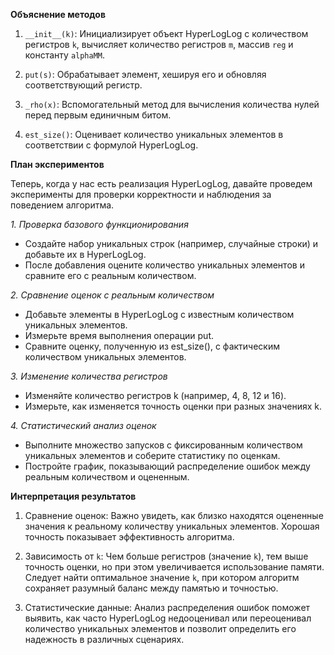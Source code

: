 **Объяснение методов**

1. `__init__(k)`: Инициализирует объект HyperLogLog с количеством регистров `k`, вычисляет количество регистров `m`, массив `reg` и константу `alphaMM`.

2. `put(s)`: Обрабатывает элемент, хешируя его и обновляя соответствующий регистр.

3. `_rho(x)`: Вспомогательный метод для вычисления количества нулей перед первым единичным битом.

4. `est_size()`: Оценивает количество уникальных элементов в соответствии с формулой HyperLogLog.

**План экспериментов**

Теперь, когда у нас есть реализация HyperLogLog, давайте проведем эксперименты для проверки корректности и наблюдения за поведением алгоритма.

*1. Проверка базового функционирования*

* Создайте набор уникальных строк (например, случайные строки) и добавьте их в HyperLogLog.
* После добавления оцените количество уникальных элементов и сравните его с реальным количеством.

*2. Сравнение оценок с реальным количеством*

* Добавьте элементы в HyperLogLog с известным количеством уникальных элементов.
* Измерьте время выполнения операции put.
* Сравните оценку, полученную из est_size(), с фактическим количеством уникальных элементов.

*3. Изменение количества регистров*

* Изменяйте количество регистров k (например, 4, 8, 12 и 16).
* Измерьте, как изменяется точность оценки при разных значениях k.

*4. Статистический анализ оценок*

* Выполните множество запусков с фиксированным количеством уникальных элементов и соберите статистику по оценкам.
* Постройте график, показывающий распределение ошибок между реальным количеством и оцененным.

**Интерпретация результатов**

1. Сравнение оценок: Важно увидеть, как близко находятся оцененные значения к реальному количеству уникальных элементов. Хорошая точность показывает эффективность алгоритма.

2. Зависимость от `k`: Чем больше регистров (значение `k`), тем выше точность оценки, но при этом увеличивается использование памяти. Следует найти оптимальное значение `k`, при котором алгоритм сохраняет разумный баланс между памятью и точностью.

3. Статистические данные: Анализ распределения ошибок поможет выявить, как часто HyperLogLog недооценивал или переоценивал количество уникальных элементов и позволит определить его надежность в различных сценариях.


